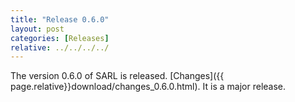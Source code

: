 ```yaml
---
title: "Release 0.6.0"
layout: post
categories: [Releases]
relative: ../../../../
---
```


The version 0.6.0 of SARL is released. [Changes]({{ page.relative}}download/changes_0.6.0.html).
It is a major release.


